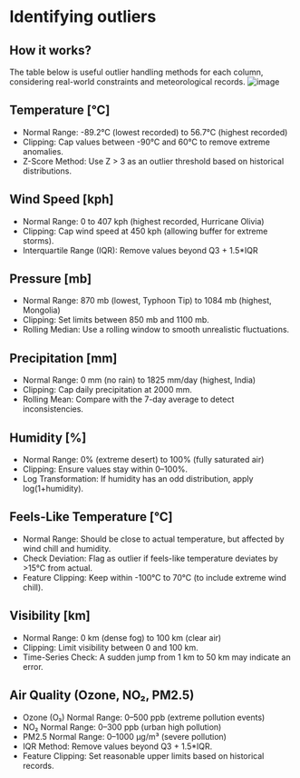 # Identifying outliers

## How it works?

The table below is useful outlier handling methods for each column, considering real-world constraints and meteorological records.
![image](https://github.com/user-attachments/assets/542de6e3-5e83-41c2-b93d-d8fd4cd88e20)


## Temperature [°C]
* Normal Range: -89.2°C (lowest recorded) to 56.7°C (highest recorded)
* Clipping: Cap values between -90°C and 60°C to remove extreme anomalies.
* Z-Score Method: Use Z > 3 as an outlier threshold based on historical distributions.

## Wind Speed [kph]
* Normal Range: 0 to 407 kph (highest recorded, Hurricane Olivia)
* Clipping: Cap wind speed at 450 kph (allowing buffer for extreme storms).
* Interquartile Range (IQR): Remove values beyond Q3 + 1.5*IQR

## Pressure [mb]
* Normal Range: 870 mb (lowest, Typhoon Tip) to 1084 mb (highest, Mongolia)
* Clipping: Set limits between 850 mb and 1100 mb.
* Rolling Median: Use a rolling window to smooth unrealistic fluctuations.

## Precipitation [mm]
* Normal Range: 0 mm (no rain) to 1825 mm/day (highest, India)
* Clipping: Cap daily precipitation at 2000 mm.
* Rolling Mean: Compare with the 7-day average to detect inconsistencies.

## Humidity [%]
* Normal Range: 0% (extreme desert) to 100% (fully saturated air)
* Clipping: Ensure values stay within 0–100%.
* Log Transformation: If humidity has an odd distribution, apply log(1+humidity).

## Feels-Like Temperature [°C]
* Normal Range: Should be close to actual temperature, but affected by wind chill and humidity.
* Check Deviation: Flag as outlier if feels-like temperature deviates by >15°C from actual.
* Feature Clipping: Keep within -100°C to 70°C (to include extreme wind chill).

## Visibility [km]
* Normal Range: 0 km (dense fog) to 100 km (clear air)
* Clipping: Limit visibility between 0 and 100 km.
* Time-Series Check: A sudden jump from 1 km to 50 km may indicate an error.

## Air Quality (Ozone, NO₂, PM2.5)
* Ozone (O₃) Normal Range: 0–500 ppb (extreme pollution events)
* NO₂ Normal Range: 0–300 ppb (urban high pollution)
* PM2.5 Normal Range: 0–1000 µg/m³ (severe pollution)
* IQR Method: Remove values beyond Q3 + 1.5*IQR.
* Feature Clipping: Set reasonable upper limits based on historical records.
